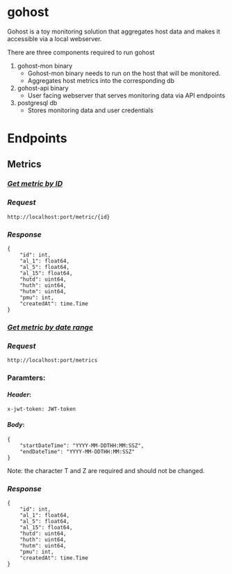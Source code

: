 # gohost

Gohost is a toy monitoring solution that aggregates host data and makes it accessible via a local webserver. 

There are three components required to run gohost

1. gohost-mon binary
   * Gohost-mon binary needs to run on the host that will be monitored. 
   * Aggregates host metrics into the corresponding db
2. gohost-api binary
   * User facing webserver that serves monitoring data via API endpoints
3. postgresql db
   * Stores monitoring data and user credentials

# Endpoints

## Metrics

### <u>*_Get metric by ID_*</u>
### *_Request_*
```
http://localhost:port/metric/{id}
```
### *_Response_*
```
{
    "id": int,
    "al_1": float64,
    "al_5": float64,
    "al_15": float64,
    "hutd": uint64,
    "huth": uint64,
    "hutm": uint64,
    "pmu": int,
    "createdAt": time.Time
}
```
### <u>*_Get metric by date range_*</u>
### *_Request_*
```
http://localhost:port/metrics
```
### __Paramters__:

#### *_Header_*:

```
x-jwt-token: JWT-token
```

#### *_Body_*: 
```
{
    "startDateTime": "YYYY-MM-DDTHH:MM:SSZ",
    "endDateTime": "YYYY-MM-DDTHH:MM:SSZ"
}
```

Note: the character T and Z are required and should not be changed. 
### *_Response_*
```
{
    "id": int,
    "al_1": float64,
    "al_5": float64,
    "al_15": float64,
    "hutd": uint64,
    "huth": uint64,
    "hutm": uint64,
    "pmu": int,
    "createdAt": time.Time
}
```
